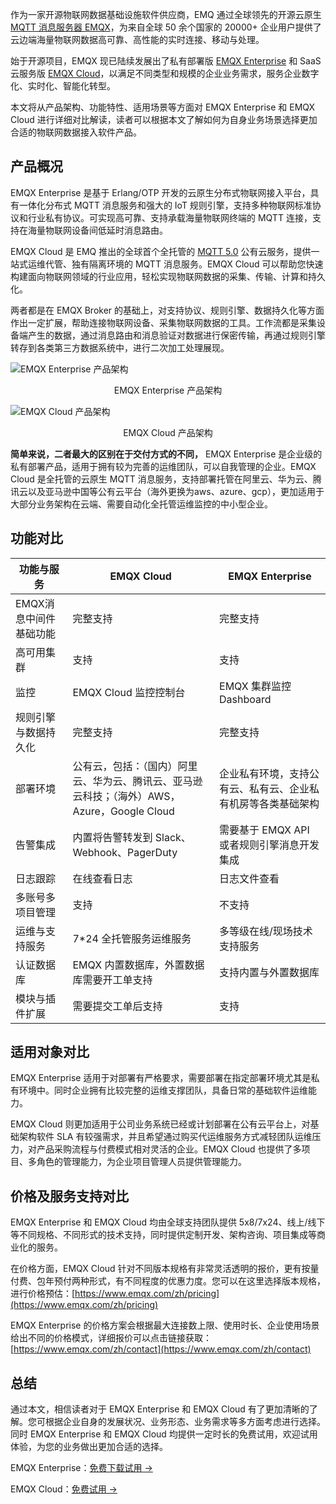 作为一家开源物联网数据基础设施软件供应商，EMQ 通过全球领先的开源云原生 [MQTT 消息服务器 EMQX](https://www.emqx.com/zh/products/emqx)，为来自全球 50 余个国家的 20000+ 企业用户提供了云边端海量物联网数据高可靠、高性能的实时连接、移动与处理。

始于开源项目，EMQX 现已陆续发展出了私有部署版 [EMQX Enterprise](https://www.emqx.com/zh/products/emqx) 和 SaaS 云服务版 [EMQX Cloud](https://www.emqx.com/zh/cloud)，以满足不同类型和规模的企业业务需求，服务企业数字化、实时化、智能化转型。

本文将从产品架构、功能特性、适用场景等方面对 EMQX Enterprise 和 EMQX Cloud 进行详细对比解读，读者可以根据本文了解如何为自身业务场景选择更加合适的物联网数据接入软件产品。

## 产品概况

EMQX Enterprise 是基于 Erlang/OTP 开发的云原生分布式物联网接入平台，具有一体化分布式 MQTT 消息服务和强大的 IoT 规则引擎，支持多种物联网标准协议和行业私有协议。可实现高可靠、支持承载海量物联网终端的 MQTT 连接，支持在海量物联网设备间低延时消息路由。

EMQX Cloud 是 EMQ 推出的全球首个全托管的 [MQTT 5.0](https://www.emqx.com/zh/blog/introduction-to-mqtt-5) 公有云服务，提供一站式运维代管、独有隔离环境的 MQTT 消息服务。EMQX Cloud 可以帮助您快速构建面向物联网领域的行业应用，轻松实现物联网数据的采集、传输、计算和持久化。

两者都是在 EMQX Broker 的基础上，对支持协议、规则引擎、数据持久化等方面作出一定扩展，帮助连接物联网设备、采集物联网数据的工具。工作流都是采集设备端产生的数据，通过消息路由和消息验证对数据进行保密传输，再通过规则引擎转存到各类第三方数据系统中，进行二次加工处理展现。

![EMQX Enterprise 产品架构](https://assets.emqx.com/images/1088ec1c2865482d88b1ca54f0da5f9a.png)

<center>EMQX Enterprise 产品架构</center>

![EMQX Cloud 产品架构](https://assets.emqx.com/images/3f91c095d5d94ad3be939b0007f4f080.png)

<center>EMQX Cloud 产品架构</center>


**简单来说，二者最大的区别在于交付方式的不同，** EMQX Enterprise 是企业级的私有部署产品，适用于拥有较为完善的运维团队，可以自我管理的企业。EMQX Cloud 是全托管的云原生 MQTT 消息服务，支持部署托管在阿里云、华为云、腾讯云以及亚马逊中国等公有云平台（海外更换为aws、azure、gcp），更加适用于大部分业务架构在云端、需要自动化全托管运维监控的中小型企业。

## 功能对比

| **功能与服务**         | **EMQX Cloud**                                               | **EMQX Enterprise**                                          |
| ---------------------- | ------------------------------------------------------------ | ------------------------------------------------------------ |
| EMQX消息中间件基础功能 | 完整支持                                                     | 完整支持                                                     |
| 高可用集群             | 支持                                                         | 支持                                                         |
| 监控                   | EMQX Cloud 监控控制台                                        | EMQX 集群监控 Dashboard                                      |
| 规则引擎与数据持久化   | 完整支持                                                     | 完整支持                                                     |
| 部署环境               | 公有云，包括：（国内）阿里云、华为云、腾讯云、亚马逊云科技；（海外）AWS，Azure，Google Cloud | 企业私有环境，支持公有云、私有云、企业私有机房等各类基础架构 |
| 告警集成               | 内置将告警转发到 Slack、Webhook、PagerDuty                   | 需要基于 EMQX API 或者规则引擎消息开发集成                   |
| 日志跟踪               | 在线查看日志                                                 | 日志文件查看                                                 |
| 多账号多项目管理       | 支持                                                         | 不支持                                                       |
| 运维与支持服务         | 7*24 全托管服务运维服务                                      | 多等级在线/现场技术支持服务                                  |
| 认证数据库             | EMQX 内置数据库，外置数据库需要开工单支持                    | 支持内置与外置数据库                                         |
| 模块与插件扩展         | 需要提交工单后支持                                           | 支持                                                         |

## 适用对象对比

EMQX Enterprise 适用于对部署有严格要求，需要部署在指定部署环境尤其是私有环境中。同时企业拥有比较完整的运维支撑团队，具备日常的基础软件运维能力。

EMQX Cloud 则更加适用于公司业务系统已经或计划部署在公有云平台上，对基础架构软件 SLA 有较强需求，并且希望通过购买代运维服务方式减轻团队运维压力，对产品采购流程与付费模式相对灵活的企业。EMQX Cloud 也提供了多项目、多角色的管理能力，为企业项目管理人员提供管理能力。

## 价格及服务支持对比

EMQX Enterprise 和 EMQX Cloud 均由全球支持团队提供 5x8/7x24、线上/线下等不同规格、不同形式的技术支持，同时提供定制开发、架构咨询、项目集成等商业化的服务。 

在价格方面，EMQX Cloud 针对不同版本规格有非常灵活透明的报价，更有按量付费、包年预付两种形式，有不同程度的优惠力度。您可以在这里选择版本规格，进行价格预估：[https://www.emqx.com/zh/pricing](https://www.emqx.com/zh/pricing) 

EMQX Enterprise 的价格方案会根据最大连接数上限、使用时长、企业使用场景给出不同的价格模式，详细报价可以点击链接获取：[https://www.emqx.com/zh/contact](https://www.emqx.com/zh/contact) 

## 总结

通过本文，相信读者对于 EMQX Enterprise 和 EMQX Cloud 有了更加清晰的了解。您可根据企业自身的发展状况、业务形态、业务需求等多方面考虑进行选择。同时 EMQX Enterprise 和 EMQX Cloud 均提供一定时长的免费试用，欢迎试用体验，为您的业务做出更加合适的选择。

EMQX Enterprise：[免费下载试用 ->](https://www.emqx.com/zh/try?product=enterprise) 

EMQX Cloud：[免费试用 ->](https://www.emqx.com/zh/try?product=cloud)
